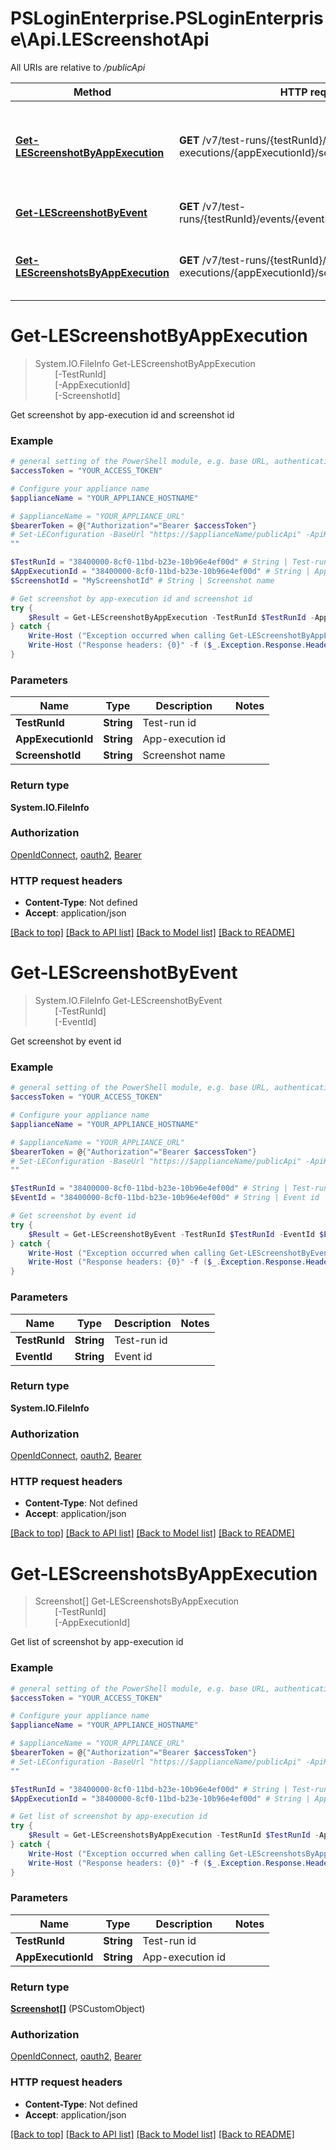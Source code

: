 # PSLoginEnterprise.PSLoginEnterprise\Api.LEScreenshotApi

All URIs are relative to */publicApi*

Method | HTTP request | Description
------------- | ------------- | -------------
[**Get-LEScreenshotByAppExecution**](LEScreenshotApi.md#Get-LEScreenshotByAppExecution) | **GET** /v7/test-runs/{testRunId}/app-executions/{appExecutionId}/screenshots/{screenshotId} | Get screenshot by app-execution id and screenshot id
[**Get-LEScreenshotByEvent**](LEScreenshotApi.md#Get-LEScreenshotByEvent) | **GET** /v7/test-runs/{testRunId}/events/{eventId}/screenshots | Get screenshot by event id
[**Get-LEScreenshotsByAppExecution**](LEScreenshotApi.md#Get-LEScreenshotsByAppExecution) | **GET** /v7/test-runs/{testRunId}/app-executions/{appExecutionId}/screenshots | Get list of screenshot by app-execution id


<a id="Get-LEScreenshotByAppExecution"></a>
# **Get-LEScreenshotByAppExecution**
> System.IO.FileInfo Get-LEScreenshotByAppExecution<br>
> &nbsp;&nbsp;&nbsp;&nbsp;&nbsp;&nbsp;&nbsp;&nbsp;[-TestRunId] <String><br>
> &nbsp;&nbsp;&nbsp;&nbsp;&nbsp;&nbsp;&nbsp;&nbsp;[-AppExecutionId] <String><br>
> &nbsp;&nbsp;&nbsp;&nbsp;&nbsp;&nbsp;&nbsp;&nbsp;[-ScreenshotId] <String><br>

Get screenshot by app-execution id and screenshot id

### Example
```powershell
# general setting of the PowerShell module, e.g. base URL, authentication, etc
$accessToken = "YOUR_ACCESS_TOKEN"

# Configure your appliance name
$applianceName = "YOUR_APPLIANCE_HOSTNAME"

# $applianceName = "YOUR_APPLIANCE_URL"
$bearerToken = @{"Authorization"="Bearer $accessToken"}
# Set-LEConfiguration -BaseUrl "https://$applianceName/publicApi" -ApiKey $bearerToken
""

$TestRunId = "38400000-8cf0-11bd-b23e-10b96e4ef00d" # String | Test-run id
$AppExecutionId = "38400000-8cf0-11bd-b23e-10b96e4ef00d" # String | App-execution id
$ScreenshotId = "MyScreenshotId" # String | Screenshot name

# Get screenshot by app-execution id and screenshot id
try {
    $Result = Get-LEScreenshotByAppExecution -TestRunId $TestRunId -AppExecutionId $AppExecutionId -ScreenshotId $ScreenshotId
} catch {
    Write-Host ("Exception occurred when calling Get-LEScreenshotByAppExecution: {0}" -f ($_.ErrorDetails | ConvertFrom-Json))
    Write-Host ("Response headers: {0}" -f ($_.Exception.Response.Headers | ConvertTo-Json))
}
```

### Parameters

Name | Type | Description  | Notes
------------- | ------------- | ------------- | -------------
 **TestRunId** | **String**| Test-run id | 
 **AppExecutionId** | **String**| App-execution id | 
 **ScreenshotId** | **String**| Screenshot name | 

### Return type

**System.IO.FileInfo**

### Authorization

[OpenIdConnect](../README.md#OpenIdConnect), [oauth2](../README.md#oauth2), [Bearer](../README.md#Bearer)

### HTTP request headers

 - **Content-Type**: Not defined
 - **Accept**: application/json

[[Back to top]](#) [[Back to API list]](../README.md#documentation-for-api-endpoints) [[Back to Model list]](../README.md#documentation-for-models) [[Back to README]](../README.md)

<a id="Get-LEScreenshotByEvent"></a>
# **Get-LEScreenshotByEvent**
> System.IO.FileInfo Get-LEScreenshotByEvent<br>
> &nbsp;&nbsp;&nbsp;&nbsp;&nbsp;&nbsp;&nbsp;&nbsp;[-TestRunId] <String><br>
> &nbsp;&nbsp;&nbsp;&nbsp;&nbsp;&nbsp;&nbsp;&nbsp;[-EventId] <String><br>

Get screenshot by event id

### Example
```powershell
# general setting of the PowerShell module, e.g. base URL, authentication, etc
$accessToken = "YOUR_ACCESS_TOKEN"

# Configure your appliance name
$applianceName = "YOUR_APPLIANCE_HOSTNAME"

# $applianceName = "YOUR_APPLIANCE_URL"
$bearerToken = @{"Authorization"="Bearer $accessToken"}
# Set-LEConfiguration -BaseUrl "https://$applianceName/publicApi" -ApiKey $bearerToken
""

$TestRunId = "38400000-8cf0-11bd-b23e-10b96e4ef00d" # String | Test-run id
$EventId = "38400000-8cf0-11bd-b23e-10b96e4ef00d" # String | Event id

# Get screenshot by event id
try {
    $Result = Get-LEScreenshotByEvent -TestRunId $TestRunId -EventId $EventId
} catch {
    Write-Host ("Exception occurred when calling Get-LEScreenshotByEvent: {0}" -f ($_.ErrorDetails | ConvertFrom-Json))
    Write-Host ("Response headers: {0}" -f ($_.Exception.Response.Headers | ConvertTo-Json))
}
```

### Parameters

Name | Type | Description  | Notes
------------- | ------------- | ------------- | -------------
 **TestRunId** | **String**| Test-run id | 
 **EventId** | **String**| Event id | 

### Return type

**System.IO.FileInfo**

### Authorization

[OpenIdConnect](../README.md#OpenIdConnect), [oauth2](../README.md#oauth2), [Bearer](../README.md#Bearer)

### HTTP request headers

 - **Content-Type**: Not defined
 - **Accept**: application/json

[[Back to top]](#) [[Back to API list]](../README.md#documentation-for-api-endpoints) [[Back to Model list]](../README.md#documentation-for-models) [[Back to README]](../README.md)

<a id="Get-LEScreenshotsByAppExecution"></a>
# **Get-LEScreenshotsByAppExecution**
> Screenshot[] Get-LEScreenshotsByAppExecution<br>
> &nbsp;&nbsp;&nbsp;&nbsp;&nbsp;&nbsp;&nbsp;&nbsp;[-TestRunId] <String><br>
> &nbsp;&nbsp;&nbsp;&nbsp;&nbsp;&nbsp;&nbsp;&nbsp;[-AppExecutionId] <String><br>

Get list of screenshot by app-execution id

### Example
```powershell
# general setting of the PowerShell module, e.g. base URL, authentication, etc
$accessToken = "YOUR_ACCESS_TOKEN"

# Configure your appliance name
$applianceName = "YOUR_APPLIANCE_HOSTNAME"

# $applianceName = "YOUR_APPLIANCE_URL"
$bearerToken = @{"Authorization"="Bearer $accessToken"}
# Set-LEConfiguration -BaseUrl "https://$applianceName/publicApi" -ApiKey $bearerToken
""

$TestRunId = "38400000-8cf0-11bd-b23e-10b96e4ef00d" # String | Test-run id
$AppExecutionId = "38400000-8cf0-11bd-b23e-10b96e4ef00d" # String | App-execution id

# Get list of screenshot by app-execution id
try {
    $Result = Get-LEScreenshotsByAppExecution -TestRunId $TestRunId -AppExecutionId $AppExecutionId
} catch {
    Write-Host ("Exception occurred when calling Get-LEScreenshotsByAppExecution: {0}" -f ($_.ErrorDetails | ConvertFrom-Json))
    Write-Host ("Response headers: {0}" -f ($_.Exception.Response.Headers | ConvertTo-Json))
}
```

### Parameters

Name | Type | Description  | Notes
------------- | ------------- | ------------- | -------------
 **TestRunId** | **String**| Test-run id | 
 **AppExecutionId** | **String**| App-execution id | 

### Return type

[**Screenshot[]**](Screenshot.md) (PSCustomObject)

### Authorization

[OpenIdConnect](../README.md#OpenIdConnect), [oauth2](../README.md#oauth2), [Bearer](../README.md#Bearer)

### HTTP request headers

 - **Content-Type**: Not defined
 - **Accept**: application/json

[[Back to top]](#) [[Back to API list]](../README.md#documentation-for-api-endpoints) [[Back to Model list]](../README.md#documentation-for-models) [[Back to README]](../README.md)

